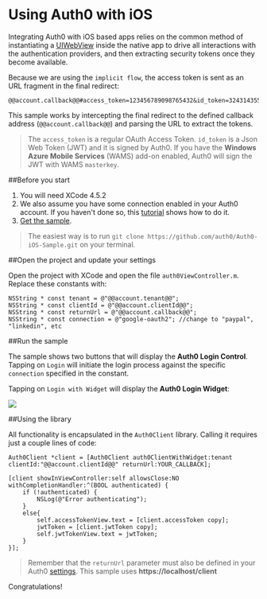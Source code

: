 # Using Auth0 with iOS

Integrating Auth0 with iOS based apps relies on the common method of instantiating a [UIWebView](http://developer.apple.com/library/ios/#documentation/uikit/reference/UIWebView_Class/Reference/Reference.html) inside the native app to drive all interactions with the authentication providers, and then extracting security tokens once they become available. 

Because we are using the `implicit flow`, the access token is sent as an URL fragment in the final redirect:

	@@account.callback@@#access_token=123456789098765432&id_token=324314355465564534314...

This sample works by intercepting the final redirect to the defined callback address (`@@account.callback@@`) and parsing the URL to extract the tokens.

> The `access_token` is a regular OAuth Access Token. `id_token` is a Json Web Token (JWT) and it is signed by Auth0. If you have the __Windows Azure Mobile Services__ (WAMS) add-on enabled, Auth0 will sign the JWT with WAMS `masterkey`.

##Before you start

1. You will need XCode 4.5.2
2. We also assume you have some connection enabled in your Auth0 account. If you haven't done so, this [tutorial](enable-simple-connection) shows how to do it.
3. [Get the sample](https://github.com/auth0/Auth0-iOS-Sample).

> The easiest way is to run `git clone https://github.com/auth0/Auth0-iOS-Sample.git` on your terminal.

##Open the project and update your settings

Open the project with XCode and open the file `auth0ViewController.m`. Replace these constants with:

```objc
NSString * const tenant = @"@@account.tenant@@";
NSString * const clientId = @"@@account.clientId@@";
NSString * const returnUrl = @"@@account.callback@@";
NSString * const connection = @"google-oauth2"; //change to "paypal", "linkedin", etc
```
##Run the sample

The sample shows two buttons that will display the __Auth0 Login Control__. Tapping on `Login` will initiate the login process against the specific `connection` specified in the constant.

Tapping on `Login with Widget` will display the __Auth0 Login Widget__:

![](img/ios-tutorial.png)

##Using the library

All functionality is encapsulated in the `Auth0Client` library. Calling it requires just a couple lines of code:

```objc
Auth0Client *client = [Auth0Client auth0ClientWithWidget:tenant clientId:"@@account.clientId@@" returnUrl:YOUR_CALLBACK];

[client showInViewController:self allowsClose:NO withCompletionHandler:^(BOOL authenticated) {
    if (!authenticated) {
        NSLog(@"Error authenticating");
    }
    else{
        self.accessTokenView.text = [client.accessToken copy];
        jwtToken = [client.jwtToken copy];
        self.jwtTokenView.text = jwtToken;
    }
}];
```

> Remember that the `returnUrl` parameter must also be defined in your Auth0 [settings](@@uiURL@@/#/settings). This sample uses __https://localhost/client__

Congratulations!
